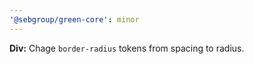 ```yaml
---
'@sebgroup/green-core': minor
---
```


**Div:** Chage `border-radius` tokens from spacing to radius.

